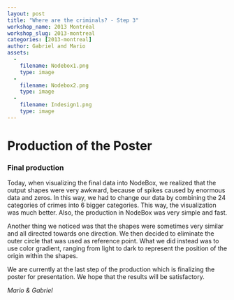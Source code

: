 ```yaml
---
layout: post
title: "Where are the criminals? - Step 3"
workshop_name: 2013 Montréal
workshop_slug: 2013-montreal
categories: [2013-montreal]
author: Gabriel and Mario 
assets:
  -
    filename: Nodebox1.png
    type: image
  -
    filename: Nodebox2.png
    type: image
  -
    filename: Indesign1.png
    type: image
---
```

# Production of the Poster

### Final production

Today, when visualizing the final data into NodeBox, we realized that the output shapes were very awkward, because of spikes caused by enormous data and zeros. In this way, we had to change our data by combining the 24 categories of crimes into 6 bigger categories. This way, the visualization was much better. Also, the production in NodeBox was very simple and fast.

Another thing we noticed was that the shapes were sometimes very similar and all directed towards one direction. We then decided to eliminate the outer circle that was used as reference point. What we did instead was to use color gradient, ranging from light to dark to represent the position of the origin within the shapes.

We are currently at the last step of the production which is finalizing the poster for presentation. We hope that the results will be satisfactory.

*Mario & Gabriel*

